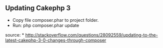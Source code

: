 ## Updating Cakephp 3

- Copy file composer.phar to project folder.
- Run:  php composer.phar update

source: * http://stackoverflow.com/questions/28092559/updating-to-the-latest-cakephp-3-0-changes-through-composer